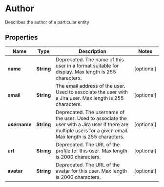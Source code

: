 

# Author

Describes the author of a particular entity

## Properties

| Name | Type | Description | Notes |
|------------ | ------------- | ------------- | -------------|
|**name** | **String** | Deprecated. The name of this user in a format suitable for display. Max length is 255 characters. |  [optional] |
|**email** | **String** | The email address of the user. Used to associate the user with a Jira user. Max length is 255 characters. |  [optional] |
|**username** | **String** | Deprecated. The username of the user. Used to associate the user with a Jira user if there are multiple users for a given email. Max length is 255 characters. |  [optional] |
|**url** | **String** | Deprecated. The URL of the profile for this user. Max length is 2000 characters. |  [optional] |
|**avatar** | **String** | Deprecated. The URL of the avatar for this user. Max length is 2000 characters. |  [optional] |



